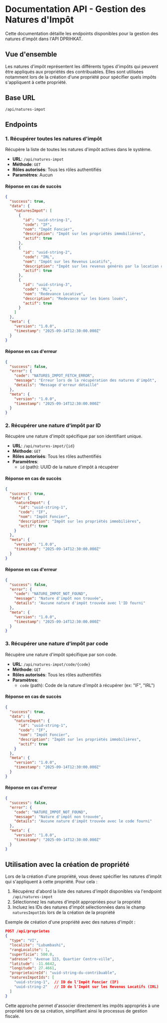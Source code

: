 # Documentation API - Gestion des Natures d'Impôt

Cette documentation détaille les endpoints disponibles pour la gestion des natures d'impôt dans l'API DPRIHKAT.

## Vue d'ensemble

Les natures d'impôt représentent les différents types d'impôts qui peuvent être appliqués aux propriétés des contribuables. Elles sont utilisées notamment lors de la création d'une propriété pour spécifier quels impôts s'appliquent à cette propriété.

## Base URL

```
/api/natures-impot
```

## Endpoints

### 1. Récupérer toutes les natures d'impôt

Récupère la liste de toutes les natures d'impôt actives dans le système.

- **URL**: `/api/natures-impot`
- **Méthode**: `GET`
- **Rôles autorisés**: Tous les rôles authentifiés
- **Paramètres**: Aucun

#### Réponse en cas de succès

```json
{
  "success": true,
  "data": {
    "naturesImpot": [
      {
        "id": "uuid-string-1",
        "code": "IF",
        "nom": "Impôt Foncier",
        "description": "Impôt sur les propriétés immobilières",
        "actif": true
      },
      {
        "id": "uuid-string-2",
        "code": "IRL",
        "nom": "Impôt sur les Revenus Locatifs",
        "description": "Impôt sur les revenus générés par la location de biens immobiliers",
        "actif": true
      },
      {
        "id": "uuid-string-3",
        "code": "RL",
        "nom": "Redevance Locative",
        "description": "Redevance sur les biens loués",
        "actif": true
      }
    ]
  },
  "meta": {
    "version": "1.0.0",
    "timestamp": "2025-09-14T12:30:00.000Z"
  }
}
```

#### Réponse en cas d'erreur

```json
{
  "success": false,
  "error": {
    "code": "NATURES_IMPOT_FETCH_ERROR",
    "message": "Erreur lors de la récupération des natures d'impôt",
    "details": "Message d'erreur détaillé"
  },
  "meta": {
    "version": "1.0.0",
    "timestamp": "2025-09-14T12:30:00.000Z"
  }
}
```

### 2. Récupérer une nature d'impôt par ID

Récupère une nature d'impôt spécifique par son identifiant unique.

- **URL**: `/api/natures-impot/{id}`
- **Méthode**: `GET`
- **Rôles autorisés**: Tous les rôles authentifiés
- **Paramètres**:
  - `id` (path): UUID de la nature d'impôt à récupérer

#### Réponse en cas de succès

```json
{
  "success": true,
  "data": {
    "natureImpot": {
      "id": "uuid-string-1",
      "code": "IF",
      "nom": "Impôt Foncier",
      "description": "Impôt sur les propriétés immobilières",
      "actif": true
    }
  },
  "meta": {
    "version": "1.0.0",
    "timestamp": "2025-09-14T12:30:00.000Z"
  }
}
```

#### Réponse en cas d'erreur

```json
{
  "success": false,
  "error": {
    "code": "NATURE_IMPOT_NOT_FOUND",
    "message": "Nature d'impôt non trouvée",
    "details": "Aucune nature d'impôt trouvée avec l'ID fourni"
  },
  "meta": {
    "version": "1.0.0",
    "timestamp": "2025-09-14T12:30:00.000Z"
  }
}
```

### 3. Récupérer une nature d'impôt par code

Récupère une nature d'impôt spécifique par son code.

- **URL**: `/api/natures-impot/code/{code}`
- **Méthode**: `GET`
- **Rôles autorisés**: Tous les rôles authentifiés
- **Paramètres**:
  - `code` (path): Code de la nature d'impôt à récupérer (ex: "IF", "IRL")

#### Réponse en cas de succès

```json
{
  "success": true,
  "data": {
    "natureImpot": {
      "id": "uuid-string-1",
      "code": "IF",
      "nom": "Impôt Foncier",
      "description": "Impôt sur les propriétés immobilières",
      "actif": true
    }
  },
  "meta": {
    "version": "1.0.0",
    "timestamp": "2025-09-14T12:30:00.000Z"
  }
}
```

#### Réponse en cas d'erreur

```json
{
  "success": false,
  "error": {
    "code": "NATURE_IMPOT_NOT_FOUND",
    "message": "Nature d'impôt non trouvée",
    "details": "Aucune nature d'impôt trouvée avec le code fourni"
  },
  "meta": {
    "version": "1.0.0",
    "timestamp": "2025-09-14T12:30:00.000Z"
  }
}
```

## Utilisation avec la création de propriété

Lors de la création d'une propriété, vous devez spécifier les natures d'impôt qui s'appliquent à cette propriété. Pour cela :

1. Récupérez d'abord la liste des natures d'impôt disponibles via l'endpoint `/api/natures-impot`
2. Sélectionnez les natures d'impôt appropriées pour la propriété
3. Incluez les IDs des natures d'impôt sélectionnées dans le champ `naturesImpotIds` lors de la création de la propriété

Exemple de création d'une propriété avec des natures d'impôt :

```json
POST /api/proprietes
{
  "type": "VI",
  "localite": "Lubumbashi",
  "rangLocalite": 1,
  "superficie": 500.0,
  "adresse": "Avenue 123, Quartier Centre-ville",
  "latitude": -11.6642,
  "longitude": 27.4661,
  "proprietaireId": "uuid-string-du-contribuable",
  "naturesImpotIds": [
    "uuid-string-1",  // ID de l'Impôt Foncier (IF)
    "uuid-string-2"   // ID de l'Impôt sur les Revenus Locatifs (IRL)
  ]
}
```

Cette approche permet d'associer directement les impôts appropriés à une propriété lors de sa création, simplifiant ainsi le processus de gestion fiscale.
